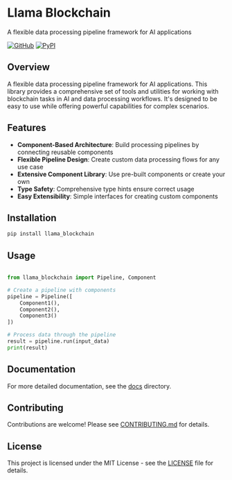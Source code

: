 # Llama Blockchain

A flexible data processing pipeline framework for AI applications

[![GitHub](https://img.shields.io/github/license/llamasearchai/llama-blockchain)](https://github.com/llamasearchai/llama-blockchain/blob/main/LICENSE)
[![PyPI](https://img.shields.io/pypi/v/llama_blockchain.svg)](https://pypi.org/project/llama_blockchain/)

## Overview


A flexible data processing pipeline framework for AI applications. This library provides a comprehensive set of tools and utilities for
working with blockchain tasks in AI and data processing workflows.
It's designed to be easy to use while offering powerful capabilities for complex scenarios.


## Features


- **Component-Based Architecture**: Build processing pipelines by connecting reusable components
- **Flexible Pipeline Design**: Create custom data processing flows for any use case
- **Extensive Component Library**: Use pre-built components or create your own
- **Type Safety**: Comprehensive type hints ensure correct usage
- **Easy Extensibility**: Simple interfaces for creating custom components


## Installation

```bash
pip install llama_blockchain
```

## Usage

```python

from llama_blockchain import Pipeline, Component

# Create a pipeline with components
pipeline = Pipeline([
    Component1(),
    Component2(),
    Component3()
])

# Process data through the pipeline
result = pipeline.run(input_data)
print(result)

```

## Documentation

For more detailed documentation, see the [docs](docs/) directory.

## Contributing

Contributions are welcome! Please see [CONTRIBUTING.md](CONTRIBUTING.md) for details.

## License

This project is licensed under the MIT License - see the [LICENSE](LICENSE) file for details.

